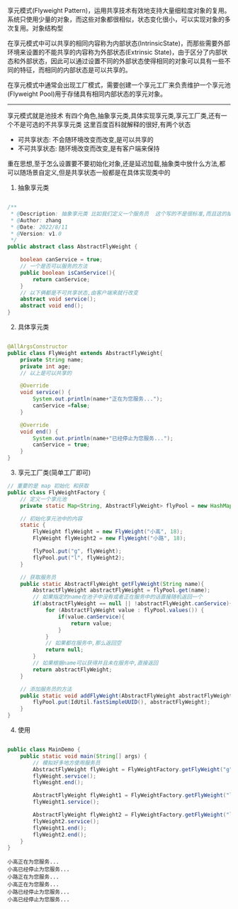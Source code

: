 享元模式(Flyweight Pattern)，运用共享技术有效地支持大量细粒度对象的复用。系统只使用少量的对象，而这些对象都很相似，状态变化很小，可以实现对象的多次复用。对象结构型

在享元模式中可以共享的相同内容称为内部状态(IntrinsicState)，而那些需要外部环境来设置的不能共享的内容称为外部状态(Extrinsic State)，由于区分了内部状态和外部状态，因此可以通过设置不同的外部状态使得相同的对象可以具有一些不同的特征，而相同的内部状态是可以共享的。

在享元模式中通常会出现工厂模式，需要创建一个享元工厂来负责维护一个享元池(Flyweight Pool)用于存储具有相同内部状态的享元对象。

---

享元模式就是池技术  有四个角色,抽象享元类,具体实现享元类,享元工厂类,还有一个不是可选的不共享享元类
这里百度百科就解释的很好,有两个状态  
- 可共享状态: 不会随环境改变而改变,是可以共享的
- 不可共享状态: 随环境改变而改变,是有客户端来保持

重在思想,至于怎么设置要不要初始化对象,还是延迟加载,抽象类中放什么方法,都可以随场景自定义,但是共享状态一般都是在具体实现类中的

1. 抽象享元类

```java

/**
 * @Description: 抽象享元类 比如我们定义一个服务员  这个写的不是很标准,而且这的抽象类就随便写写吧
 * @Author: zhang
 * @Date: 2022/8/11
 * @Version: v1.0
 */
public abstract class AbstractFlyWeight {

    boolean canService = true;
    // 一个是否可以服务的方法
    public boolean isCanService(){
        return canService;
    }
    // 以下俩都是不可共享状态,由客户端来就行改变
    abstract void service();
    abstract void end();
}

```

2. 具体享元类

```java

@AllArgsConstructor
public class FlyWeight extends AbstractFlyWeight{
    private String name;
    private int age;
    // 以上是可以共享的

    @Override
    void service() {
        System.out.println(name+"正在为您服务...");
        canService =false;
    }

    @Override
    void end() {
        System.out.println(name+"已经停止为您服务...");
        canService = true;
    }
}
```

3. 享元工厂类(简单工厂即可)

```java
// 重要的是 map 初始化 和获取
public class FlyWeightFactory {
    // 定义一个享元池
    private static Map<String, AbstractFlyWeight> flyPool = new HashMap();

    // 初始化享元池中的内容
    static {
        FlyWeight flyWeight = new FlyWeight("小高", 18);
        FlyWeight flyWeight2 = new FlyWeight("小路", 18);

        flyPool.put("g", flyWeight);
        flyPool.put("l", flyWeight2);
    }

    // 获取服务员
    public static AbstractFlyWeight getFlyWeight(String name){
        AbstractFlyWeight abstractFlyWeight = flyPool.get(name);
        // 如果指定的name在池子中没有或者正在服务中的话直接随机返回一个
        if(abstractFlyWeight == null || !abstractFlyWeight.canService){
            for (AbstractFlyWeight value : flyPool.values()) {
                if(value.canService){
                    return value;
                }
            }
            // 如果都在服务中,那么返回空
            return null;
        }
        // 如果根据name可以获得并且未在服务中,直接返回
        return abstractFlyWeight;
    }

    // 添加服务员的方法
    public static void addFlyWeight(AbstractFlyWeight abstractFlyWeight){
        flyPool.put(IdUtil.fastSimpleUUID(), abstractFlyWeight);
    }
}
```


4. 使用

```java

public class MainDemo {
    public static void main(String[] args) {
        // 模拟好多地方使用服务员
        AbstractFlyWeight flyWeight = FlyWeightFactory.getFlyWeight("g");
        flyWeight.service();
        flyWeight.end();

        AbstractFlyWeight flyWeight1 = FlyWeightFactory.getFlyWeight("l");
        flyWeight1.service();

        AbstractFlyWeight flyWeight2 = FlyWeightFactory.getFlyWeight("l");
        flyWeight2.service();
        flyWeight1.end();
        flyWeight2.end();
    }
}
```

```text
小高正在为您服务...
小高已经停止为您服务...
小路正在为您服务...
小高正在为您服务...
小路已经停止为您服务...
小高已经停止为您服务...
```